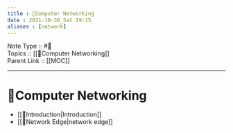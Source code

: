 ```yaml
---
title : 📶Computer Networking
date : 2021-10-30_Sat 19:15
aliases : [network]
---
```

Note Type :: #📘 <br>
Topics :: [[📶Computer Networking]]<br>
Parent Link :: [[MOC]]<br>

---
# 📶Computer Networking

- [[📶Introduction|Introduction]]
- [[📶Network Edge|network edge]]